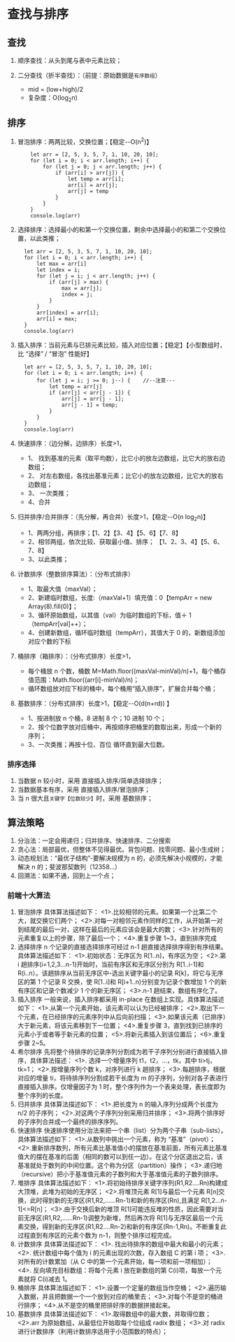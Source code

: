 # 查找与排序

## 查找

1. 顺序查找：从头到尾与表中元素比较；
2. 二分查找（折半查找）：（前提：原始数据是`有序数组`）

   - mid = (low+high)/2
   - 复杂度：O(log<sub>2</sub>n)

## 排序

1. 冒泡排序：两两比较，交换位置；【稳定--O(n<sup>2</sup>)】

   ```code
       let arr = [2, 5, 3, 5, 7, 1, 10, 20, 10];
       for (let i = 0; i < arr.length; i++) {
           for (let j = 0; j < arr.length; j++) {
               if (arr[i] > arr[j]) {
                   let temp = arr[i];
                   arr[i] = arr[j];
                   arr[j] = temp
               }
           }
       }
       console.log(arr)
   ```

2. 选择排序：选择最小的和第一个交换位置，剩余中选择最小的和第二个交换位置，以此类推；

   ```code
     let arr = [2, 5, 3, 5, 7, 1, 10, 20, 10];
     for (let i = 0; i < arr.length; i++) {
         let max = arr[i]
         let index = i;
         for (let j = i; j < arr.length; j++) {
             if (arr[j] > max) {
                 max = arr[j];
                 index = j;
             }
         }
         arr[index] = arr[i];
         arr[i] = max;
     }
     console.log(arr)
   ```

3. 插入排序：当前元素与已排元素比较，插入对应位置；【稳定】【小型数组时，比 “选择” / “冒泡” 性能好】

   ```code
     let arr = [2, 5, 3, 5, 7, 1, 10, 20, 10];
     for (let i = 0; i < arr.length; i++) {
         for (let j = i; j >= 0; j--) {    //--注意---
             let temp = arr[j]
             if (arr[j] < arr[j - 1]) {
                 arr[j] = arr[j - 1];
                 arr[j - 1] = temp;
             }
         }
     }
     console.log(arr)
   ```

4. 快速排序：（边分解，边排序）长度>1，

   - 1、 找到基准的元素（取平均数），比它小的放左边数组，比它大的放右边数组；
   - 2、 对左右数组，各找出基准元素；比它小的放左边数组，比它大的放右边数组；
   - 3、 一次类推；
   - 4、合并

5. 归并排序/合并排序：（先分解，再合并）长度>1，【稳定--O(n log<sub>2</sub>n)】

   - 1、两两分组，再排序；【1、2】【3、4】【5、6】【7、8】
   - 2、相邻两组，依次比较、获取最小值、排序； 【1、2、3、4】【5、6、7、8】
   - 3、以此类推；

6. 计数排序（整数排序算法）：（分布式排序）

   - 1、取最大值（maxVal）；
   - 2、新建临时数组，长度:（maxVal+1）填充值：0【tempArr = new Array(8).fill(0)】；
   - 3、循环原始数组，以其值（val）为临时数组的下标，值＋ 1（tempArr[val]++）；
   - 4、创建新数组，循环临时数组（tempArr），其值大于 0 的，新数组添加对应个数的下标

7. 桶排序（箱排序）：（分布式排序）长度>1，

   - 每个桶放 n 个数，桶数 M=Math.floor((maxVal-minVal)/n)+1，每个桶存值范围：Math.floor((arr[i]-minVal)/n)；
   - 循环数组放对应下标的桶中，每个桶用“插入排序”，扩展合并每个桶；

8. 基数排序：（分布式排序）长度>1，【稳定--O(d(n+rd)) 】
   - 1、按进制放 n 个桶，8 进制 8 个；10 进制 10 个；
   - 2、按个位数字放对应桶中，再按顺序把桶里的数取出来，形成一个新的序列；
   - 3、一次类推；再按十位、百位 循环直到最大位数。

### 排序选择

1. 当数据 n 较小时，采用 直接插入排序/简单选择排序；
2. 当数据基本有序，采用 直接插入排序/冒泡排序；
3. 当 n 很大且`关键字【位数较少】`时，采用 基数排序；

## 算法策略

1. 分治法：一定会用递归；归并排序、快速排序、二分搜索
2. 贪心法：局部最优，但整体不见得最优。背包问题、找零问题、最小生成树；
3. 动态规划法：“最优子结构”-要解决规模为 n 的，必须先解决小规模的，才能解决 n 的；斐波那契数列（12358...）
4. 回溯法：如果不通，回到上一个点；

### 前端十大算法

1. 冒泡排序
   具体算法描述如下：
   <1>.比较相邻的元素。如果第一个比第二个大，就交换它们两个；
   <2>.对每一对相邻元素作同样的工作，从开始第一对到结尾的最后一对，这样在最后的元素应该会是最大的数；
   <3>.针对所有的元素重复以上的步骤，除了最后一个；
   <4>.重复步骤 1~3，直到排序完成
2. 选择排序
   n 个记录的直接选择排序可经过 n-1 趟直接选择排序得到有序结果。具体算法描述如下：
   <1>.初始状态：无序区为 R[1..n]，有序区为空；
   <2>.第 i 趟排序(i=1,2,3…n-1)开始时，当前有序区和无序区分别为 R[1..i-1]和 R(i..n）。该趟排序从当前无序区中-选出关键字最小的记录 R[k]，将它与无序区的第 1 个记录 R 交换，使 R[1..i]和 R[i+1..n)分别变为记录个数增加 1 个的新有序区和记录个数减少 1 个的新无序区；
   <3>.n-1 趟结束，数组有序化了。
3. 插入排序
   一般来说，插入排序都采用 in-place 在数组上实现。具体算法描述如下：
   <1>.从第一个元素开始，该元素可以认为已经被排序；
   <2>.取出下一个元素，在已经排序的元素序列中从后向前扫描；
   <3>.如果该元素（已排序）大于新元素，将该元素移到下一位置；
   <4>.重复步骤 3，直到找到已排序的元素小于或者等于新元素的位置；
   <5>.将新元素插入到该位置后；
   <6>.重复步骤 2~5。
4. 希尔排序
   先将整个待排序的记录序列分割成为若干子序列分别进行直接插入排序，具体算法描述：
   <1>. 选择一个增量序列 t1，t2，…，tk，其中 ti>tj，tk=1；
   <2>.按增量序列个数 k，对序列进行 k 趟排序；
   <3>.每趟排序，根据对应的增量 ti，将待排序列分割成若干长度为 m 的子序列，分别对各子表进行直接插入排序。仅增量因子为 1 时，整个序列作为一个表来处理，表长度即为整个序列的长度。
5. 归并排序
   具体算法描述如下：
   <1>.把长度为 n 的输入序列分成两个长度为 n/2 的子序列；
   <2>.对这两个子序列分别采用归并排序；
   <3>.将两个排序好的子序列合并成一个最终的排序序列。
6. 快速排序
   快速排序使用分治法来把一个串（list）分为两个子串（sub-lists）。具体算法描述如下：
   <1>.从数列中挑出一个元素，称为 “基准”（pivot）；
   <2>.重新排序数列，所有元素比基准值小的摆放在基准前面，所有元素比基准值大的摆在基准的后面（相同的数可以到任一边）。在这个分区退出之后，该基准就处于数列的中间位置。这个称为分区（partition）操作；
   <3>.递归地（recursive）把小于基准值元素的子数列和大于基准值元素的子数列排序。
7. 堆排序
   具体算法描述如下：
   <1>.将初始待排序关键字序列(R1,R2….Rn)构建成大顶堆，此堆为初始的无序区；
   <2>.将堆顶元素 R[1]与最后一个元素 R[n]交换，此时得到新的无序区(R1,R2,……Rn-1)和新的有序区(Rn),且满足 R[1,2…n-1]<=R[n]；
   <3>.由于交换后新的堆顶 R[1]可能违反堆的性质，因此需要对当前无序区(R1,R2,……Rn-1)调整为新堆，然后再次将 R[1]与无序区最后一个元素交换，得到新的无序区(R1,R2….Rn-2)和新的有序区(Rn-1,Rn)。不断重复此过程直到有序区的元素个数为 n-1，则整个排序过程完成。
8. 计数排序
   具体算法描述如下：
   <1>. 找出待排序的数组中最大和最小的元素；
   <2>. 统计数组中每个值为 i 的元素出现的次数，存入数组 C 的第 i 项；
   <3>. 对所有的计数累加（从 C 中的第一个元素开始，每一项和前一项相加）；
   <4>. 反向填充目标数组：将每个元素 i 放在新数组的第 C(i)项，每放一个元素就将 C(i)减去 1。
9. 桶排序
   具体算法描述如下：
   <1>.设置一个定量的数组当作空桶；
   <2>.遍历输入数据，并且把数据一个一个放到对应的桶里去；
   <3>.对每个不是空的桶进行排序；
   <4>.从不是空的桶里把排好序的数据拼接起来。
10. 基数排序
    具体算法描述如下：
    <1>.取得数组中的最大数，并取得位数；
    <2>.arr 为原始数组，从最低位开始取每个位组成 radix 数组；
    <3>.对 radix 进行计数排序（利用计数排序适用于小范围数的特点）；
